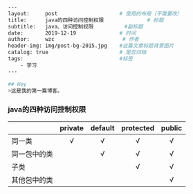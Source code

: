 ```bash
---
layout:     post                    # 使用的布局（不需要改）
title:      java的四种访问控制权限              # 标题 
subtitle:   java、访问控制权限			 #副标题
date:       2019-12-19              # 时间
author:     wzc                      # 作者
header-img: img/post-bg-2015.jpg    #这篇文章标题背景图片
catalog: true                       # 是否归档
tags:                               #标签
    - 学习
---

## Hey
>这是我的第一篇博客。

```

### java的四种访问控制权限



|              | private | default | protected | public |
| :----------- | :-----: | :-----: | :-------: | :----: |
| 同一类       |    √    |    √    |     √     |   √    |
| 同一包中的类 |         |    √    |     √     |   √    |
| 子类         |         |         |     √     |   √    |
| 其他包中的类 |         |         |           |   √    |

